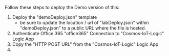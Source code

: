 Follow these steps to deploy the Demo version of this:

1. Deploy the "demoDeploy.json" template
    - be sure to update the location / url of "labDeploy.json" within "demoDeploy.json" to a public URL where the file is hosted.
2. Authenticate Office 365 "office365" Connection to "Cosmos-IoT-Logic" Logic App
3. Copy the "HTTP POST URL" from the "Cosmos-IoT-Logic" Logic App
1. 
